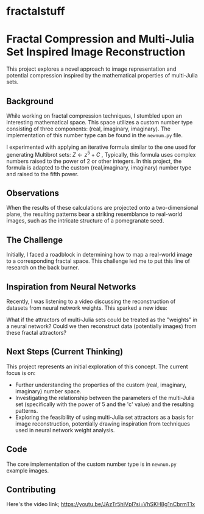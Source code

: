 # fractalstuff
# Fractal Compression and Multi-Julia Set Inspired Image Reconstruction

This project explores a novel approach to image representation and potential compression inspired by the mathematical properties of multi-Julia sets.

## Background

While working on fractal compression techniques, I stumbled upon an interesting mathematical space. This space utilizes a custom number type consisting of three components: (real, imaginary, imaginary). The implementation of this number type can be found in the `newnum.py` file.

I experimented with applying an iterative formula similar to the one used for generating Multibrot sets: $Z \leftarrow z^5 + C$ , Typically, this formula uses complex numbers raised to the power of 2 or other integers. In this project, the formula is adapted to the custom (real,imaginary, imaginary) number type and raised to the fifth power.

## Observations

When the results of these calculations are projected onto a two-dimensional plane, the resulting patterns bear a striking resemblance to real-world images, such as the intricate structure of a pomegranate seed.

## The Challenge

Initially, I faced a roadblock in determining how to map a real-world image to a corresponding fractal space. This challenge led me to put this line of research on the back burner.

## Inspiration from Neural Networks

Recently, I was listening to a video discussing the reconstruction of datasets from neural network weights. This sparked a new idea:

What if the attractors of multi-Julia sets could be treated as the "weights" in a neural network? Could we then reconstruct data (potentially images) from these fractal attractors?

## Next Steps (Current Thinking)

This project represents an initial exploration of this concept. The current focus is on:

* Further understanding the properties of the custom (real, imaginary, imaginary) number space.
* Investigating the relationship between the parameters of the multi-Julia set (specifically with the power of 5 and the 'c' value) and the resulting patterns.
* Exploring the feasibility of using multi-Julia set attractors as a basis for image reconstruction, potentially drawing inspiration from techniques used in neural network weight analysis.

## Code

The core implementation of the custom number type is in `newnum.py`
example images.

## Contributing
Here's the video link; https://youtu.be/JAzTr5hIVpI?si=VhSKH8g1nCbrmT1x
